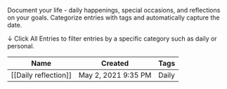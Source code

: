 Document your life - daily happenings, special occasions, and reflections on your goals.
Categorize entries with tags and automatically capture the date.

↓ Click All Entries to filter entries by a specific category such as daily or personal.

|Name|Created|Tags|
|---|---|---|
|[[Daily reflection]]|May 2, 2021 9:35 PM|Daily|